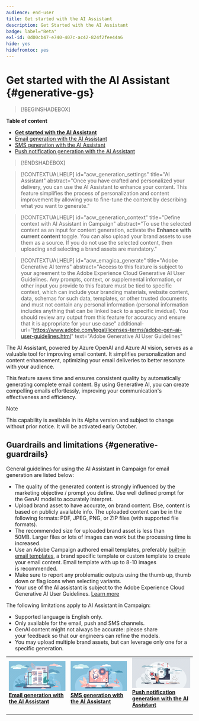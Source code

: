 ```yaml
---
audience: end-user
title: Get started with the AI Assistant
description: Get Started with the AI Assistant
badge: label="Beta"
exl-id: 0d00cb47-e740-407c-ac42-824f2fee44a6
hide: yes
hidefromtoc: yes
---
```

# Get started with the AI Assistant {#generative-gs}

>[!BEGINSHADEBOX]

**Table of content**

* **[Get started with the AI Assistant](generative-gs.md)**
* [Email generation with the AI Assistant](generative-content.md)
* [SMS generation with the AI Assistant](generative-sms.md)
* [Push notification generation with the AI Assistant](generative-push.md)

>[!ENDSHADEBOX]

>[!CONTEXTUALHELP]
>id="acw_generation_settings"
>title="AI Assistant"
>abstract="Once you have crafted and personalized your delivery, you can use the AI Assistant to enhance your content. This feature simplifies the process of personalization and content improvement by allowing you to fine-tune the content by describing what you want to generate."


>[!CONTEXTUALHELP]
>id="acw_generation_context"
>title="Define context with AI Assistant in Campaign"
>abstract="To use the selected content as an input for content generation, activate the **Enhance with current content** toggle. You can also upload your brand assets to use them as a source. If you do not use the selected content, then uploading and selecting a brand assets are mandatory."


>[!CONTEXTUALHELP]
>id="acw_emagica_generate"
>title="Adobe Generative AI terms"
>abstract="Access to this feature is subject to your agreement to the Adobe Experience Cloud Generative AI User Guidelines. Any prompts, context, or supplemental information, or other input you provide to this feature must be tied to specific context, which can include your branding materials, website content, data, schemas for such data, templates, or other trusted documents and must not contain any personal information (personal information includes anything that can be linked back to a specific invidual). You should review any output from this feature for accuracy and ensure that it is appropriate for your use case"
>additional-url="https://www.adobe.com/legal/licenses-terms/adobe-gen-ai-user-guidelines.html" text="Adobe Generative AI User Guidelines"

The AI Assistant, powered by Azure OpenAI and Azure AI vision, serves as a valuable tool for improving email content. It simplifies personalization and content enhancement, optimizing your email deliveries to better resonate with your audience. 

This feature saves time and ensures consistent quality by automatically generating complete email content. By using Generative AI, you can create compelling emails effortlessly, improving your communication's effectiveness and efficiency.

>[!NOTE]
>
>This capability is available in its Alpha version and subject to change without prior notice. It will be activated early October.

## Guardrails and limitations {#generative-guardrails}

General guidelines for using the AI Assistant in Campaign for email generation are listed below:

* The quality of the generated content is strongly influenced by the marketing objective / prompt you define. Use well defined prompt for the GenAI model to accurately interpret. 
* Upload brand asset to have accurate, on brand content. Else, content is based on publicly available info. The uploaded content can be in the following formats: PDF, JPEG, PNG, or ZIP files (with supported file formats).
* The recommended size for uploaded brand asset is less than 50MB. Larger files or lots of images can work but the processing time is increased.
* Use an Adobe Campaign authored email templates, preferably [built-in email templates](../email/create-email-templates.md), a brand specific template or custom template to create your email content. Email template with up to 8-10 images is recommended.
* Make sure to report any problematic outputs using the thumb up, thumb down or flag icons when selecting variants.
* Your use of the AI assistant is subject to the Adobe Experience Cloud Generative AI User Guidelines. [Learn more](https://www.adobe.com/legal/licenses-terms/adobe-gen-ai-user-guidelines.html)

The following limitations apply to AI Assistant in Campaign:

* Supported language is English only.
* Only available for the email, push and SMS channels.
* GenAI content might not always be accurate: please share your feedback so that our engineers can refine the models.
* You may upload multiple brand assets, but can leverage only one for a specific generation.

<table style="table-layout:fixed"><tr style="border: 0;">
<td>
<a href="generative-content.md">
<img alt="Email generation" src="assets/do-not-localize/text-genai.jpeg">
</a>
<div>
<a href="generative-content.md"><strong>Email generation with the AI Assistant</strong></a>
</div>
<p>
</td>
<td>
<a href="generative-sms.md">
<img alt="SMS generation" src="assets/do-not-localize/image-genai.jpeg">
</a>
<div><a href="generative-sms.md"><strong>SMS generation with the AI Assistant</strong>
</div>
<p>
</td>
<td>
<a href="generative-push.md">
<img alt="Push generation" src="assets/do-not-localize/email-genai.jpeg">
</a>
<div>
<a href="generative-push.md"><strong>Push notification generation with the AI Assistant</strong></a>
</div>
<p></td>
</tr></table>
